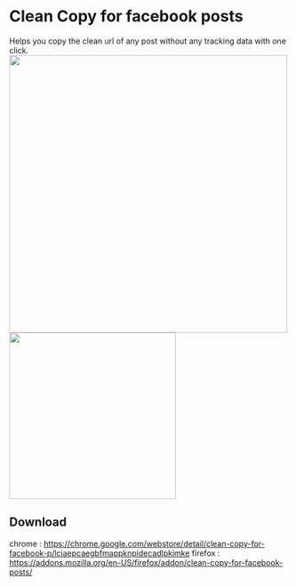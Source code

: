 # Clean Copy for facebook posts
 Helps you copy the clean url of any post without any tracking data with one click.
 <br>
<img src="https://user-images.githubusercontent.com/54943086/178617721-243b7547-7b55-4c37-87c9-9b1962a5bf32.png" width="500"/>
<img src="https://user-images.githubusercontent.com/54943086/178617993-21f92638-e3b2-4b5e-afa4-78d9682b4005.png" width="300"/>
<br>
## Download
chrome  : https://chrome.google.com/webstore/detail/clean-copy-for-facebook-p/lcjaepcaegbfmappknpidecadlpkimke
firefox : https://addons.mozilla.org/en-US/firefox/addon/clean-copy-for-facebook-posts/
